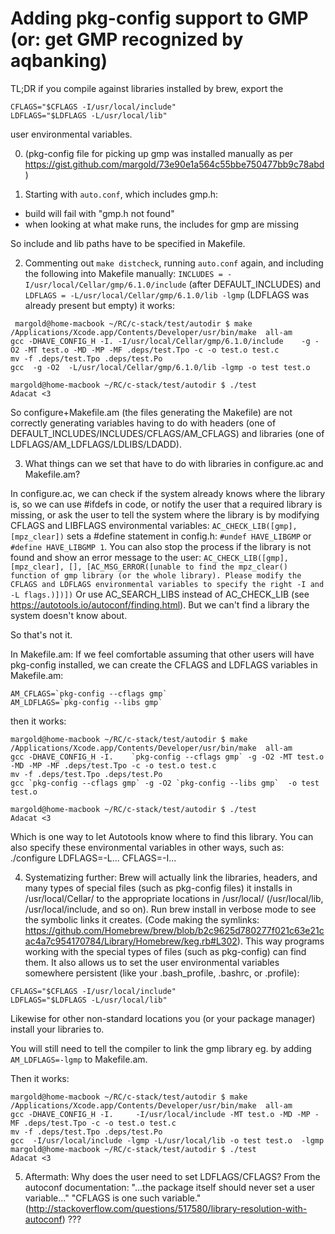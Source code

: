 # Adding pkg-config support to GMP (or: get GMP recognized by aqbanking)

TL;DR if you compile against libraries installed by brew, export the
```
CFLAGS="$CFLAGS -I/usr/local/include"
LDFLAGS="$LDFLAGS -L/usr/local/lib"
```
user environmental variables.

0. (pkg-config file for picking up gmp was installed manually as per https://gist.github.com/margold/73e90e1a564c55bbe750477bb9c78abd)

1. Starting with `auto.conf`, which includes gmp.h:
- build will fail with "gmp.h not found"
- when looking at what make runs, the includes for gmp are missing

So include and lib paths have to be specified in Makefile.

2. Commenting out `make distcheck`, running `auto.conf` again, and including the following into Makefile manually:
`INCLUDES = -I/usr/local/Cellar/gmp/6.1.0/include` (after DEFAULT_INCLUDES)
and
`LDFLAGS = -L/usr/local/Cellar/gmp/6.1.0/lib -lgmp` (LDFLAGS was already present but empty)
it works:
```
 margold@home-macbook ~/RC/c-stack/test/autodir $ make
/Applications/Xcode.app/Contents/Developer/usr/bin/make  all-am
gcc -DHAVE_CONFIG_H -I. -I/usr/local/Cellar/gmp/6.1.0/include    -g -O2 -MT test.o -MD -MP -MF .deps/test.Tpo -c -o test.o test.c
mv -f .deps/test.Tpo .deps/test.Po
gcc  -g -O2  -L/usr/local/Cellar/gmp/6.1.0/lib -lgmp -o test test.o

margold@home-macbook ~/RC/c-stack/test/autodir $ ./test
Adacat <3
```

So configure+Makefile.am (the files generating the Makefile) are not correctly generating variables having to do with headers (one of DEFAULT_INCLUDES/INCLUDES/CFLAGS/AM_CFLAGS) and libraries (one of LDFLAGS/AM_LDFLAGS/LDLIBS/LDADD).

3. What things can we set that have to do with libraries in configure.ac and Makefile.am?

In configure.ac,
we can check if the system already knows where the library is, so we can use #ifdefs in code, or notify the user that a required library is missing, or ask the user to tell the system where the library is by modifying CFLAGS and LIBFLAGS environmental variables:
`AC_CHECK_LIB([gmp],[mpz_clear])` sets a #define statement in config.h:
`#undef HAVE_LIBGMP` or `#define HAVE_LIBGMP 1`.
You can also stop the process if the library is not found and show an error message to the user:
`AC_CHECK_LIB([gmp], [mpz_clear], [], [AC_MSG_ERROR([unable to find the mpz_clear() function of gmp library (or the whole library). Please modify the CFLAGS and LDFLAGS environmental variables to specify the right -I and -L flags.)])])`
Or use AC_SEARCH_LIBS instead of AC_CHECK_LIB (see https://autotools.io/autoconf/finding.html).
But we can't find a library the system doesn't know about.

So that's not it.

In Makefile.am:
If we feel comfortable assuming that other users will have pkg-config installed, we can create the CFLAGS and LDFLAGS variables in Makefile.am:
```
AM_CFLAGS=`pkg-config --cflags gmp`
AM_LDFLAGS=`pkg-config --libs gmp`
```

then it works:
 ```
 margold@home-macbook ~/RC/c-stack/test/autodir $ make
/Applications/Xcode.app/Contents/Developer/usr/bin/make  all-am
gcc -DHAVE_CONFIG_H -I.    `pkg-config --cflags gmp` -g -O2 -MT test.o -MD -MP -MF .deps/test.Tpo -c -o test.o test.c
mv -f .deps/test.Tpo .deps/test.Po
gcc `pkg-config --cflags gmp` -g -O2 `pkg-config --libs gmp`  -o test test.o

margold@home-macbook ~/RC/c-stack/test/autodir $ ./test
Adacat <3
```

Which is one way to let Autotools know where to find this library. You can also specify these environmental variables in other ways, such as:
./configure LDFLAGS=-L... CFLAGS=-I...

4. Systematizing further:
Brew will actually link the libraries, headers, and many types of special files (such as pkg-config files) it installs in /usr/local/Cellar/ to the appropriate locations in /usr/local/ (/usr/local/lib, /usr/local/include, and so on). Run brew install in verbose mode to see the symbolic links it creates.
(Code making the symlinks: https://github.com/Homebrew/brew/blob/b2c9625d780277f021c63e21cac4a7c954170784/Library/Homebrew/keg.rb#L302).
This way programs working with the special types of files (such as pkg-config) can find them. It also allows us to set the user environmental variables somewhere persistent (like your .bash_profile, .bashrc, or .profile):
```
CFLAGS="$CFLAGS -I/usr/local/include"
LDFLAGS="$LDFLAGS -L/usr/local/lib"
```
Likewise for other non-standard locations you (or your package manager) install your libraries to.

You will still need to tell the compiler to link the gmp library eg. by adding `AM_LDFLAGS=-lgmp` to Makefile.am.

Then it works:
```
margold@home-macbook ~/RC/c-stack/test/autodir $ make
/Applications/Xcode.app/Contents/Developer/usr/bin/make  all-am
gcc -DHAVE_CONFIG_H -I.     -I/usr/local/include -MT test.o -MD -MP -MF .deps/test.Tpo -c -o test.o test.c
mv -f .deps/test.Tpo .deps/test.Po
gcc  -I/usr/local/include -lgmp -L/usr/local/lib -o test test.o  -lgmp
margold@home-macbook ~/RC/c-stack/test/autodir $ ./test
Adacat <3
```

5. Aftermath:
Why does the user need to set LDFLAGS/CFLAGS?
From the autoconf documentation: "...the package itself should never set a user variable..." "CFLAGS is one such variable." (http://stackoverflow.com/questions/517580/library-resolution-with-autoconf) ???
